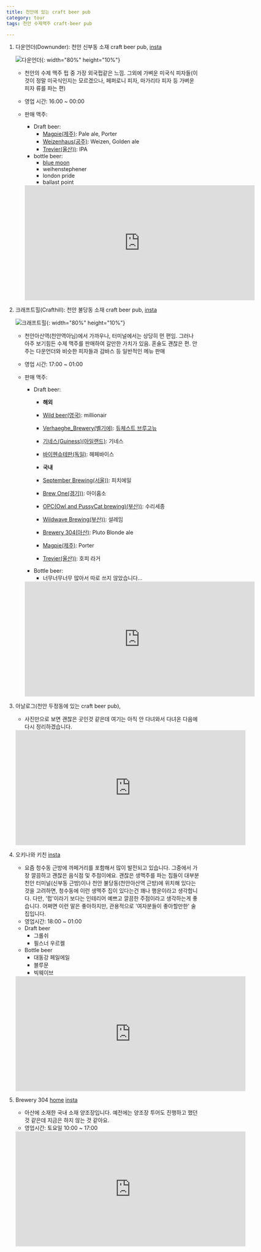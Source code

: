 ```yaml
---
title: 천안에 있는 craft beer pub
category: tour
tags: 천안 수제맥주 craft-beer pub

---
```


1. 다운언더(Downunder): 천안 신부동 소재 craft beer pub, [insta](https://www.instagram.com/pub_downunder/)

    ![다운언더](http://cfile21.uf.tistory.com/image/99EFE33359FDC4101EB384){: width="80%" height="10%"}
    - 천안의 수제 맥주 펍 중 가장 외국펍같은 느낌. 그외에 가벼운 미국식 피자들(이것이 정말 미국식인지는 모르겠으나, 페퍼로니 피자, 마가리타 피자 등 가벼운 피자 류를 파는 편)
    - 영업 시간: 16:00 ~ 00:00
    - 판매 맥주: 
        - Draft beer: 
            - [Magpie(제주)](http://www.magpiebrewing.com): Pale ale, Porter
            - [Weizenhaus(공주)](http://weizenhaus.com/): Weizen, Golden ale
            - [Trevier(울산))](https://www.facebook.com/trevierbrau/): IPA
        - bottle beer: 
            - [blue moon]()
            - weihenstephener
            - london pride
            - ballast point

        <iframe src="https://www.google.com/maps/embed?pb=!1m18!1m12!1m3!1d12775.913897343044!2d127.14496974061093!3d36.81903572911351!2m3!1f0!2f0!3f0!3m2!1i1024!2i768!4f13.1!3m3!1m2!1s0x357b285b9e6c867d%3A0x5b29615104170e73!2s363-13+Sinbu-dong%2C+Dongnam-gu%2C+Cheonan%2C+Chungcheongnam-do!5e0!3m2!1sen!2skr!4v1524818528082" width="600" height="300" frameborder="0" style="border:0" allowfullscreen></iframe>

2. 크래프트힐(Crafthill): 천안 불당동 소재 craft beer pub, [insta](https://www.instagram.com/craft_hill/)

    ![크래프트힐](http://image-logo.alba.kr/%2Fdata_image2%2Fcomlogo%2F201706%2F2017061007121858259_0.jpg){: width="80%" height="10%"}
    - 천안아산역(천안역아님)에서 가까우나, 터미널에서는 상당히 먼 편임. 그러나 아주 보기힘든 수제 맥주를 판매하여 갈만한 가치가 있음. 혼술도 괜찮은 편. 안주는 다운언더와 비슷한 피자들과 감바스 등 일반적인 메뉴 판매
    - 영업 시간: 17:00 ~ 01:00
    - 판매 맥주:
        - Draft beer: 
            - **해외**
            - [Wild beer(영국)](http://www.wildbeerco.com): millionair
            - [Verhaeghe_Brewery(벨기에)](https://en.wikipedia.org/wiki/Verhaeghe_Brewery): [듀체스트 브루고뉴](https://www.beeradvocate.com/beer/profile/641/1745/)
            - [기네스(Guiness)(아일랜드)](https://www.guinness.com): 기네스
            - [바이헨슈테판(독일)](https://www.weihenstephaner.de/en/): 헤페바이스

            - **국내**
            - [September Brewing(서울))](https://www.facebook.com/septemberbrewing/): 피치에일
            - [Brew One(경기))](https://www.facebook.com/BrewOneBrewery/): 아이홉소
            - [OPC(Owl and PussyCat brewing)(부산))](https://www.facebook.com/opc.taproom/): 수리세종
            - [Wildwave Brewing(부산))](https://www.facebook.com/wildwave.brew/): 설레임 
            - [Brewery 304(아산)](https://www.brewery304.com): Pluto Blonde ale
            - [Magpie(제주)](http://www.magpiebrewing.com): Porter
            - [Trevier(울산))](https://www.facebook.com/trevierbrau/): 호피 라거
        - Bottle beer:
            - 너무너무너무 많아서 따로 쓰지 않았습니다...

        <iframe src="https://www.google.com/maps/embed?pb=!1m18!1m12!1m3!1d3194.736094708067!2d127.10478401562047!3d36.80087737994841!2m3!1f0!2f0!3f0!3m2!1i1024!2i768!4f13.1!3m3!1m2!1s0x357ad80c80f7e719%3A0x70df15fcf376c7!2z7YGs656Y7ZSE7Yq47Z6Q!5e0!3m2!1sen!2skr!4v1524819391577" width="600" height="300" frameborder="0" style="border:0" allowfullscreen></iframe>

3. 아날로그(천안 두정동에 있는 craft beer pub), 
    - 사진만으로 보면 괜찮은 곳인것 같은데 여기는 아직 안 다녀와서 다녀온 다음에 다시 정리하겠습니다. 
    
    <iframe src="https://www.google.com/maps/embed?pb=!1m14!1m8!1m3!1d12773.546516068598!2d127.1376784!3d36.8332155!3m2!1i1024!2i768!4f13.1!3m3!1m2!1s0x0%3A0x507acd6d6fd8c66!2z7JWE64Kg66Gc6re4!5e0!3m2!1sen!2skr!4v1524898205172" width="600" height="300" frameborder="0" style="border:0" allowfullscreen></iframe>

4. 오키나와 키친 [insta](https://www.instagram.com/okinawakitchen306/)
    - 요즘 청수동 근방에 까페거리를 포함해서 많이 발전되고 있습니다. 그중에서 가장 깔끔하고 괜찮은 음식점 및 주점이에요. 괜찮은 생맥주를 파는 집들이 대부분 천안 터미널(신부동 근방)이나 천안 불당동(천안아산역 근방)에 위치해 있다는 것을 고려하면, 청수동에 이런 생맥주 집이 있다는건 꽤나 행운이라고 생각합니다. 다만, '펍'이라기 보다는 인테리어 예쁘고 깔끔한 주점이라고 생각하는게 좋습니다. 어쩌면 이런 말은 좋아하지만, 관용적으로 '여자분들이 좋아할만한' 술집입니다. 
    - 영업시간: 18:00 ~ 01:00
    - Draft beer
        - 그롤쉬 
        - 필스너 우르켈
    - Bottle beer
        - 대동강 페일에일
        - 블루문
        - 빅웨이브

    <iframe src="http://map2.daum.net/map/mapservice?MX=536443&MY=912297&SCALE=2.5&IW=565&IH=308&COORDSTM=WCONGNAMUL" width="600" height="300" frameborder="0" style="border:0" allowfullscreen></iframe>

5. Brewery 304 [home](https://www.brewery304.com) [insta](https://www.instagram.com/brewery304/)
    - 아산에 소재한 국내 소재 양조장입니다. 예전에는 양조장 투어도 진행하고 했던 것 같은데 지금은 하지 않는 것 같아요. 
    - 영업시간: 토요일 10:00 ~ 17:00

    <iframe src="https://www.google.com/maps/embed?pb=!1m18!1m12!1m3!1d3193.196393381009!2d127.0604384156213!3d36.837772279940715!2m3!1f0!2f0!3f0!3m2!1i1024!2i768!4f13.1!3m3!1m2!1s0x357b276a6132945b%3A0xf499142c1afc399b!2z67iM66Oo7Ja066asMzA0IOyImOygnOunpeyjvA!5e0!3m2!1sen!2skr!4v1524898852445" width="600" height="300" frameborder="0" style="border:0" allowfullscreen></iframe>